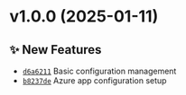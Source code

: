 # v1.0.0 (2025-01-11)

## ✨ New Features
- [`d6a6211`](https://github.com/fredrkl/app-configuration-demo/commit/d6a6211)  Basic configuration management 
- [`b8237de`](https://github.com/fredrkl/app-configuration-demo/commit/b8237de)  Azure app configuration setup
